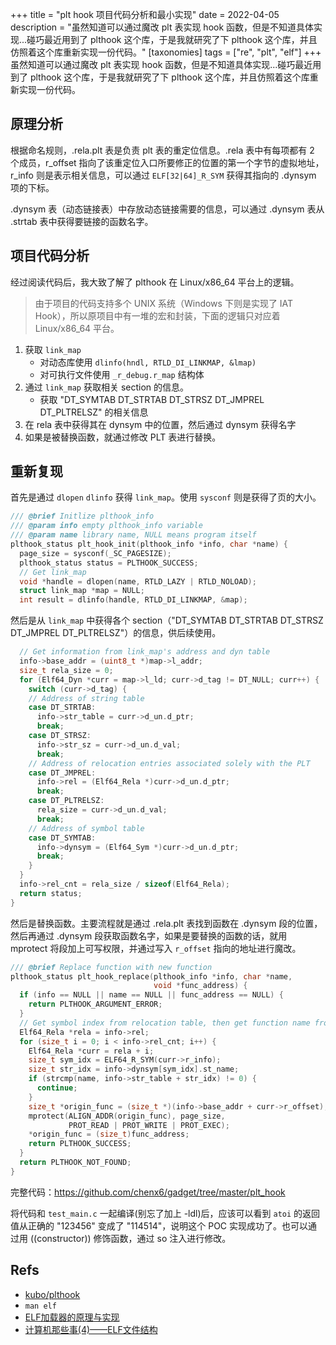 +++
title = "plt hook 项目代码分析和最小实现"
date = 2022-04-05
description = "虽然知道可以通过魔改 plt 表实现 hook 函数，但是不知道具体实现...碰巧最近用到了 plthook 这个库，于是我就研究了下 plthook 这个库，并且仿照着这个库重新实现一份代码。"
[taxonomies]
tags = ["re", "plt", "elf"]
+++
虽然知道可以通过魔改 plt 表实现 hook 函数，但是不知道具体实现...碰巧最近用到了 plthook 这个库，于是我就研究了下 plthook 这个库，并且仿照着这个库重新实现一份代码。

## 原理分析

根据命名规则，.rela.plt 表是负责 plt 表的重定位信息。.rela 表中有每项都有 2 个成员，r_offset 指向了该重定位入口所要修正的位置的第一个字节的虚拟地址， r_info 则是表示相关信息，可以通过 `ELF[32|64]_R_SYM` 获得其指向的 .dynsym 项的下标。

.dynsym 表（动态链接表）中存放动态链接需要的信息，可以通过 .dynsym 表从 .strtab 表中获得要链接的函数名字。

## 项目代码分析

经过阅读代码后，我大致了解了 plthook 在 Linux/x86_64 平台上的逻辑。

> 由于项目的代码支持多个 UNIX 系统（Windows 下则是实现了 IAT Hook），所以原项目中有一堆的宏和封装，下面的逻辑只对应着 Linux/x86_64 平台。

1. 获取 `link_map`
    - 对动态库使用 `dlinfo(hndl, RTLD_DI_LINKMAP, &lmap)`
    - 对可执行文件使用 `_r_debug.r_map` 结构体
2. 通过 `link_map` 获取相关 section 的信息。
    - 获取 "DT_SYMTAB DT_STRTAB DT_STRSZ DT_JMPREL DT_PLTRELSZ" 的相关信息
3. 在 rela 表中获得其在 dynsym 中的位置，然后通过 dynsym 获得名字
4. 如果是被替换函数，就通过修改 PLT 表进行替换。

## 重新复现

首先是通过 `dlopen` `dlinfo` 获得 `link_map`。使用 `sysconf` 则是获得了页的大小。

```c
/// @brief Initlize plthook_info
/// @param info empty plthook_info variable
/// @param name library name, NULL means program itself
plthook_status plt_hook_init(plthook_info *info, char *name) {
  page_size = sysconf(_SC_PAGESIZE);
  plthook_status status = PLTHOOK_SUCCESS;
  // Get link_map
  void *handle = dlopen(name, RTLD_LAZY | RTLD_NOLOAD);
  struct link_map *map = NULL;
  int result = dlinfo(handle, RTLD_DI_LINKMAP, &map);
```

然后是从 `link_map` 中获得各个 section（"DT_SYMTAB DT_STRTAB DT_STRSZ DT_JMPREL DT_PLTRELSZ"）的信息，供后续使用。

```c
  // Get information from link_map's address and dyn table
  info->base_addr = (uint8_t *)map->l_addr;
  size_t rela_size = 0;
  for (Elf64_Dyn *curr = map->l_ld; curr->d_tag != DT_NULL; curr++) {
    switch (curr->d_tag) {
    // Address of string table
    case DT_STRTAB:
      info->str_table = curr->d_un.d_ptr;
      break;
    case DT_STRSZ:
      info->str_sz = curr->d_un.d_val;
      break;
    // Address of relocation entries associated solely with the PLT
    case DT_JMPREL:
      info->rel = (Elf64_Rela *)curr->d_un.d_ptr;
      break;
    case DT_PLTRELSZ:
      rela_size = curr->d_un.d_val;
      break;
    // Address of symbol table
    case DT_SYMTAB:
      info->dynsym = (Elf64_Sym *)curr->d_un.d_ptr;
      break;
    }
  }
  info->rel_cnt = rela_size / sizeof(Elf64_Rela);
  return status;
}
```

然后是替换函数。主要流程就是通过 .rela.plt 表找到函数在 .dynsym 段的位置，然后再通过 .dynsym 段获取函数名字，如果是要替换的函数的话，就用 mprotect 将段加上可写权限，并通过写入 `r_offset` 指向的地址进行魔改。

```c
/// @brief Replace function with new function
plthook_status plt_hook_replace(plthook_info *info, char *name,
                                void *func_address) {
  if (info == NULL || name == NULL || func_address == NULL) {
    return PLTHOOK_ARGUMENT_ERROR;
  }
  // Get symbol index from relocation table, then get function name from symbol
  Elf64_Rela *rela = info->rel;
  for (size_t i = 0; i < info->rel_cnt; i++) {
    Elf64_Rela *curr = rela + i;
    size_t sym_idx = ELF64_R_SYM(curr->r_info);
    size_t str_idx = info->dynsym[sym_idx].st_name;
    if (strcmp(name, info->str_table + str_idx) != 0) {
      continue;
    }
    size_t *origin_func = (size_t *)(info->base_addr + curr->r_offset);
    mprotect(ALIGN_ADDR(origin_func), page_size,
             PROT_READ | PROT_WRITE | PROT_EXEC);
    *origin_func = (size_t)func_address;
    return PLTHOOK_SUCCESS;
  }
  return PLTHOOK_NOT_FOUND;
}
```

完整代码：<https://github.com/chenx6/gadget/tree/master/plt_hook>

将代码和 `test_main.c` 一起编译(别忘了加上 -ldl)后，应该可以看到 `atoi` 的返回值从正确的 "123456" 变成了 "114514"，说明这个 POC 实现成功了。也可以通过用 ((constructor)) 修饰函数，通过 so 注入进行修改。

## Refs

- [kubo/plthook](https://github.com/kubo/plthook)
- `man elf`
- [ELF加载器的原理与实现](https://zhuanlan.zhihu.com/p/401446080)
- [计算机那些事(4)——ELF文件结构](http://chuquan.me/2018/05/21/elf-introduce/)
